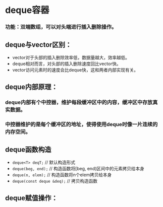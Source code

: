 # deque容器
### 功能：双端数组，可以对头端进行插入删除操作。

## deque与vector区别：
* vector对于头部的插入删除效率低，数据量越大，效率越低。
* deque相对而言，对头部的插入删除速度回比vector快。
* vector访问元素时的速度会比deque快，这和两者内部实现有关。

## deque内部原理：
### deque内部有个**中控器**，维护每段缓冲区中的内容，缓冲区中存放真实数据。
### 中控器维护的是每个缓冲区的地址，使得使用deque时像一片连续的内存空间。

## deque函数构造
* `deque<T> deqT;` // 默认构造形式
* `deque(beg, end);` // 构造函数将[beg, end)区间中的元素拷贝给本身
* `deque(n, elem);` // 构造函数将n个elem拷贝给本身
* `deque(const deque &deq);` // 拷贝构造函数

## deque赋值操作：
